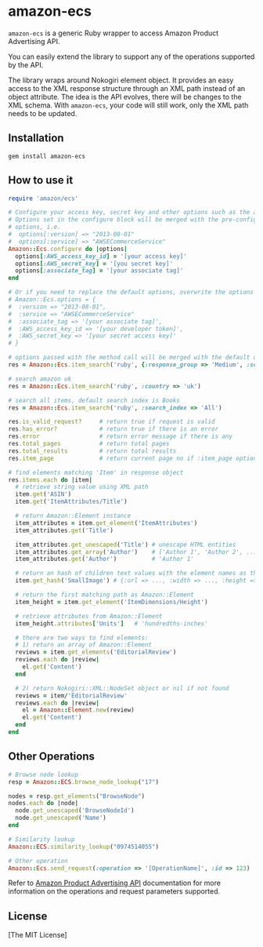 # amazon-ecs

`amazon-ecs` is a generic Ruby wrapper to access Amazon Product Advertising API.

You can easily extend the library to support any of the operations supported by the API.

The library wraps around Nokogiri element object. It provides an easy access to the XML response
structure through an XML path instead of an object attribute. The idea is the API evolves,
there will be changes to the XML schema. With `amazon-ecs`, your code will still work, only
the XML path needs to be updated.

## Installation

```shell
gem install amazon-ecs
```

## How to use it

```ruby
require 'amazon/ecs'

# Configure your access key, secret key and other options such as the associate tag.
# Options set in the configure block will be merged with the pre-configured default
# options, i.e.
#  options[:version] => "2013-08-01"
#  options[:service] => "AWSECommerceService"
Amazon::Ecs.configure do |options|
  options[:AWS_access_key_id] = '[your access key]'
  options[:AWS_secret_key] = '[you secret key]'
  options[:associate_tag] = '[your associate tag]'
end

# Or if you need to replace the default options, overwrite the options value, e.g.
# Amazon::Ecs.options = {
#  :version => "2013-08-01",
#  :service => "AWSECommerceService"
#  :associate_tag => '[your associate tag]',
#  :AWS_access_key_id => '[your developer token]',
#  :AWS_secret_key => '[your secret access key]'
# }

# options passed with the method call will be merged with the default options
res = Amazon::Ecs.item_search('ruby', {:response_group => 'Medium', :sort => 'salesrank'})

# search amazon uk
res = Amazon::Ecs.item_search('ruby', :country => 'uk')

# search all items, default search index is Books
res = Amazon::Ecs.item_search('ruby', :search_index => 'All')

res.is_valid_request?     # return true if request is valid
res.has_error?            # return true if there is an error
res.error                 # return error message if there is any
res.total_pages           # return total pages
res.total_results         # return total results
res.item_page             # return current page no if :item_page option is provided

# find elements matching 'Item' in response object
res.items.each do |item|
  # retrieve string value using XML path
  item.get('ASIN')
  item.get('ItemAttributes/Title')

  # return Amazon::Element instance
  item_attributes = item.get_element('ItemAttributes')
  item_attributes.get('Title')

  item_attributes.get_unescaped('Title') # unescape HTML entities
  item_attributes.get_array('Author')    # ['Author 1', 'Author 2', ...]
  item_attributes.get('Author')          # 'Author 1'

  # return an hash of children text values with the element names as the keys
  item.get_hash('SmallImage') # {:url => ..., :width => ..., :height => ...}

  # return the first matching path as Amazon::Element
  item_height = item.get_element('ItemDimensions/Height')

  # retrieve attributes from Amazon::Element
  item_height.attributes['Units']   # 'hundredths-inches'

  # there are two ways to find elements:
  # 1) return an array of Amazon::Element
  reviews = item.get_elements('EditorialReview')
  reviews.each do |review|
    el.get('Content')
  end

  # 2) return Nokogiri::XML::NodeSet object or nil if not found
  reviews = item/'EditorialReview'
  reviews.each do |review|
    el = Amazon::Element.new(review)
    el.get('Content')
  end
end
```

## Other Operations

```ruby
# Browse node lookup
resp = Amazon::ECS.browse_node_lookup("17")

nodes = resp.get_elements("BrowseNode")
nodes.each do |node|
  node.get_unescaped('BrowseNodeId')
  node.get_unescaped('Name')
end

# Similarity lookup
Amazon::ECS.similarity_lookup("0974514055")

# Other operation
Amazon::Ecs.send_request(:operation => '[OperationName]', :id => 123)
```

Refer to [Amazon Product Advertising API](https://affiliate-program.amazon.com/gp/advertising/api/detail/main.html)
documentation for more information on the operations and request parameters supported.

## License

[The MIT License]

